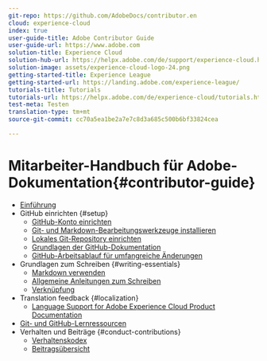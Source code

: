 ```yaml
---
git-repo: https://github.com/AdobeDocs/contributor.en
cloud: experience-cloud
index: true
user-guide-title: Adobe Contributor Guide
user-guide-url: https://www.adobe.com
solution-title: Experience Cloud
solution-hub-url: https://helpx.adobe.com/de/support/experience-cloud.html
solution-image: assets/experience-cloud-logo-24.png
getting-started-title: Experience League
getting-started-url: https://landing.adobe.com/experience-league/
tutorials-title: Tutorials
tutorials-url: https://helpx.adobe.com/de/experience-cloud/tutorials.html
test-meta: Testen
translation-type: tm+mt
source-git-commit: cc70a5ea1be2a7e7c8d3a685c500b6bf33824cea

---
```



# Mitarbeiter-Handbuch für Adobe-Dokumentation{#contributor-guide}

+ [Einführung](introduction.md)
+ GitHub einrichten {#setup}
   + [GitHub-Konto einrichten](setup/github-signup.md)
   + [Git- und Markdown-Bearbeitungswerkzeuge installieren](setup/install-tools.md)
   + [Lokales Git-Repository einrichten](setup/local-repo.md)
   + [Grundlagen der GitHub-Dokumentation](setup/git-fundamentals.md)
   + [GitHub-Arbeitsablauf für umfangreiche Änderungen](setup/full-workflow.md)
+ Grundlagen zum Schreiben {#writing-essentials}
   + [Markdown verwenden](writing-essentials/markdown.md)
   + [Allgemeine Anleitungen zum Schreiben](writing-essentials/general-writing-guidance.md)
   + [Verknüpfung](writing-essentials/linking.md)
+ Translation feedback {#localization}
   + [Language Support for Adobe Experience Cloud Product Documentation](localization/machine-translation.md)
+ [Git- und GitHub-Lernressourcen](resources.md)
+ Verhalten und Beiträge {#conduct-contributions}
   + [Verhaltenskodex](conduct/code-of-conduct.md)
   + [Beitragsübersicht](conduct/contributing.md)
